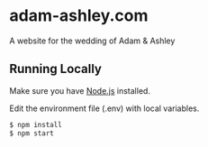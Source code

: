 # adam-ashley.com

A website for the wedding of Adam & Ashley

## Running Locally

Make sure you have [Node.js](http://nodejs.org/) installed.

Edit the environment file (.env) with local variables.

```sh
$ npm install
$ npm start
```
